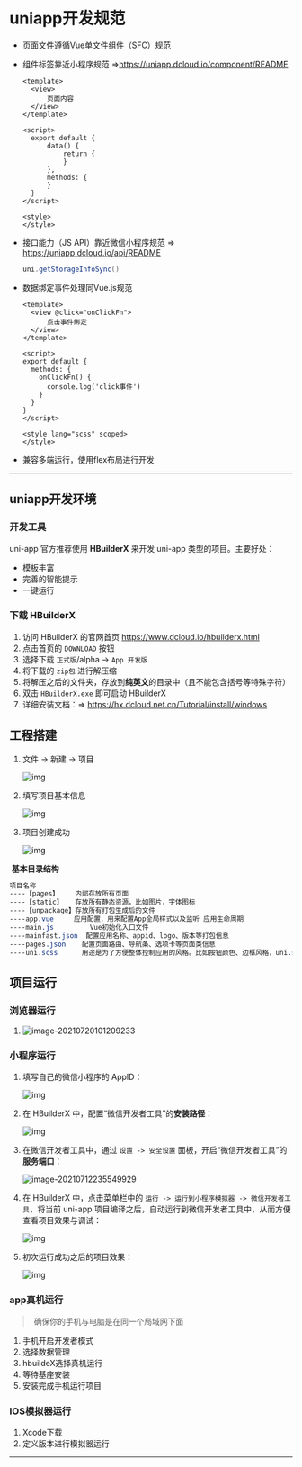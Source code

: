 # uniapp开发规范

- 页面文件遵循Vue单文件组件（SFC）规范

- 组件标签靠近小程序规范 =>https://uniapp.dcloud.io/component/README

  ```vue
  <template>
  	<view>
  		页面内容
  	</view>
  </template>
  
  <script>
  	export default {
  		data() {
  			return {
  			}
  		},
  		methods: {	
  		}
  	}
  </script>
  
  <style>
  </style>
  ```

- 接口能力（JS API）靠近微信小程序规范 => https://uniapp.dcloud.io/api/README

  ```java
  uni.getStorageInfoSync()
  ```

- 数据绑定事件处理同Vue.js规范

  ```vue
  <template>
    <view @click="onClickFn">
        点击事件绑定
    </view>
  </template>
  
  <script>
  export default {
    methods: {
      onClickFn() {
        console.log('click事件')
      }
    }
  }
  </script>
  
  <style lang="scss" scoped>
  </style>
  ```

- 兼容多端运行，使用flex布局进行开发



---



## uniapp开发环境

### 开发工具

uni-app 官方推荐使用 **HBuilderX** 来开发 uni-app 类型的项目。主要好处：

- 模板丰富
- 完善的智能提示
- 一键运行

### 下载 HBuilderX

1. 访问 HBuilderX 的官网首页 https://www.dcloud.io/hbuilderx.html
2. 点击首页的 `DOWNLOAD` 按钮
3. 选择下载 `正式版`/alpha -> `App 开发版`
4. 将下载的 `zip包` 进行解压缩
5. 将解压之后的文件夹，存放到**纯英文**的目录中（且不能包含括号等特殊字符）
6. 双击 `HBuilderX.exe` 即可启动 HBuilderX
7. 详细安装文档：=> https://hx.dcloud.net.cn/Tutorial/install/windows



## 工程搭建

1. 文件 -> 新建 -> 项目

   ![img](./images\008i3skNly1gselljycn2j31hc0joq3c-16487011449324.jpg)

2. 填写项目基本信息

   ![img](https://tva1.sinaimg.cn/large/008i3skNly1gselm265sdj30na0g3di5.jpg)

3. 项目创建成功

   ![img](https://tva1.sinaimg.cn/large/008i3skNly1gselmb4wf0j61hc0sywev02.jpg)



​	**基本目录结构**

```css
项目名称
----【pages】    内部存放所有页面
----【static】   存放所有静态资源，比如图片，字体图标
----【unpackage】存放所有打包生成后的文件
----app.vue     应用配置，用来配置App全局样式以及监听 应用生命周期
----main.js			Vue初始化入口文件
----mainfast.json  配置应用名称、appid、logo、版本等打包信息
----pages.json    配置页面路由、导航条、选项卡等页面类信息
----uni.scss      用途是为了方便整体控制应用的风格。比如按钮颜色、边框风格，uni.scss文件里预置了一批scss变量预置。
```



## 项目运行

### 浏览器运行

1. ![image-20210720101209233](./images\008i3skNly1gsn7079jy3j313q0u0dkk.jpg)

### 小程序运行

1. 填写自己的微信小程序的 AppID：

   ![img](./images\008i3skNly1gselrjw91dj31hc0n7q3v.jpg)

2. 在 HBuilderX 中，配置“微信开发者工具”的**安装路径**：

   ![img](./images\008i3skNly1gsels176jwj31hc0lpab2.jpg)

3. 在微信开发者工具中，通过 `设置 -> 安全设置` 面板，开启“微信开发者工具”的**服务端口**：

   ![image-20210712235549929](./images\008i3skNly1gselum0va7j30tw0nywg0.jpg)

4. 在 HBuilderX 中，点击菜单栏中的 `运行 -> 运行到小程序模拟器 -> 微信开发者工具`，将当前 uni-app 项目编译之后，自动运行到微信开发者工具中，从而方便查看项目效果与调试：

   ![img](./images\008i3skNly1gselv7wqqrj31hc0s8go0.jpg)

5. 初次运行成功之后的项目效果：

   ![img](./images\008i3skNly1gselvryapfj31hc0sygmn.jpg)

### app真机运行

> ​	确保你的手机与电脑是在同一个局域网下面

1. 手机开启开发者模式
2. 选择数据管理
3. hbuildeX选择真机运行
4. 等待基座安装
5. 安装完成手机运行项目

### IOS模拟器运行

1.  Xcode下载
2. 定义版本进行模拟器运行

---
